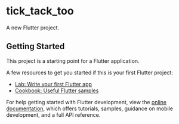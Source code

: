 # tick_tack_too

A new Flutter project.

## Getting Started

This project is a starting point for a Flutter application.

A few resources to get you started if this is your first Flutter project:

- [Lab: Write your first Flutter app](https://docs.flutter.dev/get-started/codelab)
- [Cookbook: Useful Flutter samples](https://docs.flutter.dev/cookbook)

For help getting started with Flutter development, view the
[online documentation](https://docs.flutter.dev/), which offers tutorials,
samples, guidance on mobile development, and a full API reference.
<!DOCTYPE html>
<html lang="tr">
<head>
	<title>X Fit Spor Salonları</title>
	<meta name="viewport" content="width=device-width, initial-scale=1">
  <link rel="stylesheet" href="css/animate.css">
	<link rel="stylesheet" type="text/css" href="css/style.css">
  <style>
    .wow:first-child {
      visibility: hidden;
    }
  </style>
  
</head>
</html>

